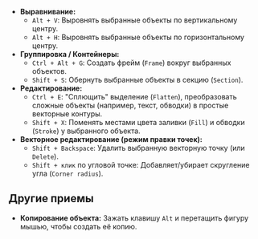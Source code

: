 *   **Выравнивание:**
    *   `Alt + V`: Выровнять выбранные объекты по вертикальному центру.
    *   `Alt + H`: Выровнять выбранные объекты по горизонтальному центру.
*   **Группировка / Контейнеры:**
    *   `Ctrl + Alt + G`: Создать фрейм (`Frame`) вокруг выбранных объектов.
    *   `Shift + S`: Обернуть выбранные объекты в секцию (`Section`).
*   **Редактирование:**
    *   `Ctrl + E`: "Сплющить" выделение (`Flatten`), преобразовать сложные объекты (например, текст, обводки) в простые векторные контуры.
    *   `Shift + X`: Поменять местами цвета заливки (`Fill`) и обводки (`Stroke`) у выбранного объекта.
*   **Векторное редактирование (режим правки точек):**
    *   `Shift + Backspace`: Удалить выбранную векторную точку (или `Delete`).
    *   `Shift + клик` по угловой точке: Добавляет/убирает скругление угла (`Corner radius`).


## Другие приемы

*   **Копирование объекта:** Зажать клавишу `Alt` и перетащить фигуру мышью, чтобы создать её копию.